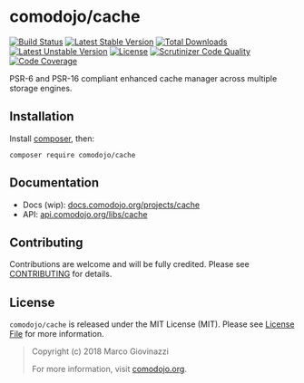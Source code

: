 # comodojo/cache

[![Build Status](https://api.travis-ci.org/comodojo/cache.png)](http://travis-ci.org/comodojo/cache) [![Latest Stable Version](https://poser.pugx.org/comodojo/cache/v/stable)](https://packagist.org/packages/comodojo/cache) [![Total Downloads](https://poser.pugx.org/comodojo/cache/downloads)](https://packagist.org/packages/comodojo/cache) [![Latest Unstable Version](https://poser.pugx.org/comodojo/cache/v/unstable)](https://packagist.org/packages/comodojo/cache) [![License](https://poser.pugx.org/comodojo/cache/license)](https://packagist.org/packages/comodojo/cache) [![Scrutinizer Code Quality](https://scrutinizer-ci.com/g/comodojo/cache/badges/quality-score.png?b=2.0)](https://scrutinizer-ci.com/g/comodojo/cache/?branch=2.0) [![Code Coverage](https://scrutinizer-ci.com/g/comodojo/cache/badges/coverage.png?b=2.0)](https://scrutinizer-ci.com/g/comodojo/cache/?branch=2.0)

PSR-6 and PSR-16 compliant enhanced cache manager across multiple storage engines.

## Installation

Install [composer](https://getcomposer.org/), then:

`` composer require comodojo/cache ``

## Documentation

- Docs (wip): [docs.comodojo.org/projects/cache](https://docs.comodojo.org/projects/cache/en/latest)
- API: [api.comodojo.org/libs/cache](https://api.comodojo.org/libs/cache)

## Contributing

Contributions are welcome and will be fully credited. Please see [CONTRIBUTING](CONTRIBUTING.md) for details.

## License

`` comodojo/cache `` is released under the MIT License (MIT). Please see [License File](LICENSE) for more information.

> Copyright (c) 2018 Marco Giovinazzi
>
> For more information, visit [comodojo.org](https://comodojo.org).
